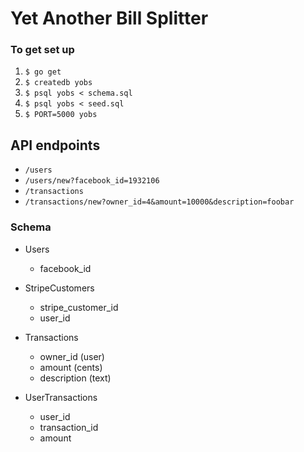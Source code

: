 # Yet Another Bill Splitter

### To get set up

1. `$ go get`
2. `$ createdb yobs`
3. `$ psql yobs < schema.sql`
4. `$ psql yobs < seed.sql`
5. `$ PORT=5000 yobs`


## API endpoints

* `/users`
* `/users/new?facebook_id=1932106`
* `/transactions`
* `/transactions/new?owner_id=4&amount=10000&description=foobar`

### Schema

* Users
  * facebook_id

* StripeCustomers
  * stripe_customer_id
  * user_id

* Transactions
  * owner_id (user)
  * amount (cents)
  * description (text)

* UserTransactions
  * user_id
  * transaction_id
  * amount
